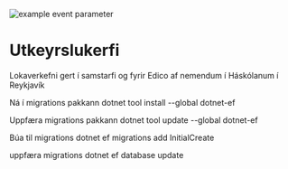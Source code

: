 ![example event parameter](https://github.com/edicoehf/Utkeyrslukerfi/actions/workflows/Backend.yml/badge.svg?event=pull_request)
# Utkeyrslukerfi
Lokaverkefni gert í samstarfi og fyrir Edico af nemendum í Háskólanum í Reykjavík

Ná í migrations pakkann
dotnet tool install --global dotnet-ef

Uppfæra migrations pakkann
dotnet tool update --global dotnet-ef

Búa til migrations
dotnet ef migrations add InitialCreate

uppfæra migrations
dotnet ef database update
